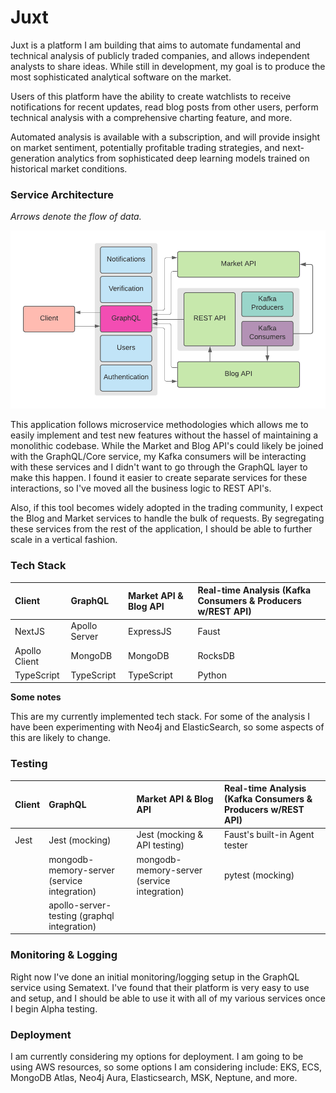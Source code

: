 # Juxt

Juxt is a platform I am building that aims to automate fundamental and technical analysis of publicly traded companies, and allows independent analysts to share ideas. While still in development, my goal is to produce the most sophisticated analytical software on the market.

Users of this platform have the ability to create watchlists to receive notifications for recent updates, read blog posts from other users, perform technical analysis with a comprehensive charting feature, and more.

Automated analysis is available with a subscription, and will provide insight on market sentiment, potentially profitable trading strategies, and next-generation analytics from sophisticated deep learning models trained on historical market conditions.

### Service Architecture

_Arrows denote the flow of data._

![Service Architecture](https://github.com/pererasys/juxt/blob/main/resources/architecture.png?raw=true)

This application follows microservice methodologies which allows me to easily implement and test new features without the hassel of maintaining a monolithic codebase. While the Market and Blog API's could likely be joined with the GraphQL/Core service, my Kafka consumers will be interacting with these services and I didn't want to go through the GraphQL layer to make this happen. I found it easier to create separate services for these interactions, so I've moved all the business logic to REST API's.

Also, if this tool becomes widely adopted in the trading community, I expect the Blog and Market services to handle the bulk of requests. By segregating these services from the rest of the application, I should be able to further scale in a vertical fashion.

### Tech Stack

| **Client**    | **GraphQL**   | **Market API & Blog API** | **Real-time Analysis (Kafka Consumers & Producers w/REST API)** |
| :------------ | :------------ | :------------------------ | :-------------------------------------------------------------- |
| NextJS        | Apollo Server | ExpressJS                 | Faust                                                           |
| Apollo Client | MongoDB       | MongoDB                   | RocksDB                                                         |
| TypeScript    | TypeScript    | TypeScript                | Python                                                          |

**Some notes**

This are my currently implemented tech stack. For some of the analysis I have been experimenting with Neo4j and ElasticSearch, so some aspects of this are likely to change.

### Testing

| **Client** | **GraphQL**                                 | **Market API & Blog API**                   | **Real-time Analysis (Kafka Consumers & Producers w/REST API)** |
| :--------- | :------------------------------------------ | :------------------------------------------ | :-------------------------------------------------------------- |
| Jest       | Jest (mocking)                              | Jest (mocking & API testing)                | Faust's built-in Agent tester                                   |
|            | mongodb-memory-server (service integration) | mongodb-memory-server (service integration) | pytest (mocking)                                                |
|            | apollo-server-testing (graphql integration) |                                             |                                                                 |

### Monitoring & Logging

Right now I've done an initial monitoring/logging setup in the GraphQL service using Sematext. I've found that their platform is very easy to use and setup, and I should be able to use it with all of my various services once I begin Alpha testing.

### Deployment

I am currently considering my options for deployment. I am going to be using AWS resources, so some options I am considering include: EKS, ECS, MongoDB Atlas, Neo4j Aura, Elasticsearch, MSK, Neptune, and more.

